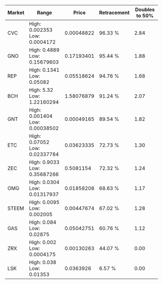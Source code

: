 | Market | Range | Price| Retracement | Doubles to 50% |
| --- | --- | --- | --- | --- |
| CVC | High: 0.002353<br />Low: 0.0004172 | 0.00048822 | 96.33 % | 2.84 |
| GNO | High: 0.4889<br />Low: 0.15679603 | 0.17193401 | 95.44 % | 1.88 |
| REP | High: 0.1341<br />Low: 0.05082 | 0.05518624 | 94.76 % | 1.68 |
| BCH | High: 5.32<br />Low: 1.22160294 | 1.58076879 | 91.24 % | 2.07 |
| GNT | High: 0.001404<br />Low: 0.00038502 | 0.00049165 | 89.54 % | 1.82 |
| ETC | High: 0.07052<br />Low: 0.02337784 | 0.03623335 | 72.73 % | 1.30 |
| ZEC | High: 0.9033<br />Low: 0.35687266 | 0.5081154 | 72.32 % | 1.24 |
| OMG | High: 0.0304<br />Low: 0.01317937 | 0.01858208 | 68.63 % | 1.17 |
| STEEM | High: 0.0095<br />Low: 0.002005 | 0.00447674 | 67.02 % | 1.28 |
| GAS | High: 0.084<br />Low: 0.02875 | 0.05042751 | 60.76 % | 1.12 |
| ZRX | High: 0.002<br />Low: 0.0004175 | 0.00130263 | 44.07 % | 0.00 |
| LSK | High: 0.038<br />Low: 0.01353 | 0.0363926 | 6.57 % | 0.00 |
